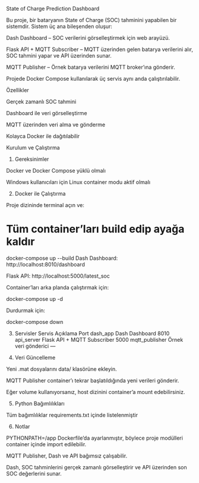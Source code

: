 State of Charge Prediction Dashboard

Bu proje, bir bataryanın State of Charge (SOC) tahminini yapabilen bir sistemdir. Sistem üç ana bileşenden oluşur:

Dash Dashboard – SOC verilerini görselleştirmek için web arayüzü.

Flask API + MQTT Subscriber – MQTT üzerinden gelen batarya verilerini alır, SOC tahmini yapar ve API üzerinden sunar.

MQTT Publisher – Örnek batarya verilerini MQTT broker’ına gönderir.

Projede Docker Compose kullanılarak üç servis aynı anda çalıştırılabilir.

Özellikler

Gerçek zamanlı SOC tahmini

Dashboard ile veri görselleştirme

MQTT üzerinden veri alma ve gönderme

Kolayca Docker ile dağıtılabilir

Kurulum ve Çalıştırma
1. Gereksinimler

Docker ve Docker Compose yüklü olmalı

Windows kullanıcıları için Linux container modu aktif olmalı

2. Docker ile Çalıştırma

Proje dizininde terminal açın ve:

# Tüm container’ları build edip ayağa kaldır
docker-compose up --build
Dash Dashboard: http://localhost:8010/dashboard

Flask API: http://localhost:5000/latest_soc

Container’ları arka planda çalıştırmak için:

docker-compose up -d

Durdurmak için:

docker-compose down

3. Servisler
Servis	        Açıklama    	            Port
dash_app	    Dash Dashboard	            8010
api_server	    Flask API + MQTT Subscriber	5000
mqtt_publisher	Örnek veri gönderici	—


4. Veri Güncelleme

Yeni .mat dosyalarını data/ klasörüne ekleyin.

MQTT Publisher container’ı tekrar başlatıldığında yeni verileri gönderir.

Eğer volume kullanıyorsanız, host dizinini container’a mount edebilirsiniz.

5. Python Bağımlılıkları

Tüm bağımlılıklar requirements.txt içinde listelenmiştir

6. Notlar

PYTHONPATH=/app Dockerfile’da ayarlanmıştır, böylece proje modülleri container içinde import edilebilir.

MQTT Publisher, Dash ve API bağımsız çalışabilir.

Dash, SOC tahminlerini gerçek zamanlı görselleştirir ve API üzerinden son SOC değerlerini sunar.
